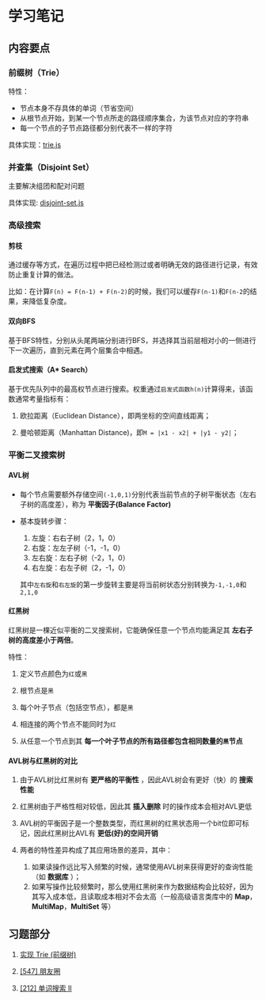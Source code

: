 # 学习笔记

## 内容要点

### 前缀树（Trie）

特性：

* 节点本身不存具体的单词（节省空间）
* 从根节点开始，到某一个节点所走的路径顺序集合，为该节点对应的字符串
* 每一个节点的子节点路径都分别代表不一样的字符

具体实现：[trie.js](./impls/trie.js)

### 并查集（Disjoint Set）

主要解决组团和配对问题

具体实现: [disjoint-set.js](./impls/disjoint-set.js)

### 高级搜索

#### 剪枝

通过缓存等方式，在遍历过程中把已经检测过或者明确无效的路径进行记录，有效防止重复计算的做法。

比如：在计算`F(n) = F(n-1) + F(n-2)`的时候，我们可以缓存`F(n-1)`和`F(n-2`的结果，来降低复杂度。

#### 双向BFS

基于BFS特性，分别从头尾两端分别进行BFS，并选择其当前层相对小的一侧进行下一次遍历，直到元素在两个层集合中相遇。

#### 启发式搜索（A* Search）

基于优先队列中的最高权节点进行搜索。权重通过`启发式函数h(n)`计算得来，该函数通常考量指标有：

1. 欧拉距离（Euclidean Distance），即两坐标的空间直线距离；

2. 曼哈顿距离（Manhattan Distance)，即`M = |x1 - x2| + |y1 - y2|`；

### 平衡二叉搜索树

#### AVL树

* 每个节点需要额外存储空间`(-1,0,1)`分别代表当前节点的子树平衡状态（左右子树的高度差），称为 __平衡因子(Balance Factor)__
* 基本旋转步骤：
    1. 左旋：右右子树（2，1，0）
    1. 右旋：左左子树（-1，-1，0）
    1. 左右旋：左右子树（-2，1，0）
    1. 右左旋：右左子树（2，-1，0）

    其中`左右旋`和`右左旋`的第一步旋转主要是将当前树状态分别转换为`-1,-1,0`和`2,1,0`

#### 红黑树

红黑树是一棵近似平衡的二叉搜索树，它能确保任意一个节点均能满足其 __左右子树的高度差小于两倍__。

特性：

1. 定义节点颜色为`红`或`黑`

1. 根节点是`黑`

1. 每个叶子节点（包括空节点），都是`黑`

1. 相连接的两个节点不能同时为`红`

1. 从任意一个节点到其 __每一个叶子节点的所有路径都包含相同数量的`黑`节点__

#### AVL树与红黑树的对比

1. 由于AVL树比红黑树有 __更严格的平衡性__ ，因此AVL树会有更好（快）的 __搜索性能__

1. 红黑树由于严格性相对较低，因此其 __插入删除__ 时的操作成本会相对AVL更低

1. AVL树的平衡因子是一个整数类型，而红黑树的红黑状态用一个bit位即可标记，因此红黑树比AVL有 __更低(好)的空间开销__

1. 两者的特性差异构成了其应用场景的差异，其中：
    1. 如果读操作远比写入频繁的时候，通常使用AVL树来获得更好的查询性能（如 __数据库__ ）；
    1. 如果写操作比较频繁时，那么使用红黑树来作为数据结构会比较好，因为其写入成本低，且读取成本相对不会太高（一般高级语言类库中的 __Map__，__MultiMap__，__MultiSet__ 等）

## 习题部分

1. [实现 Trie (前缀树)](./impls/trie.js)

1. [[547] 朋友圈](./friend-circles.js)

1. [[212] 单词搜索 II](./word-search-ii.js)
